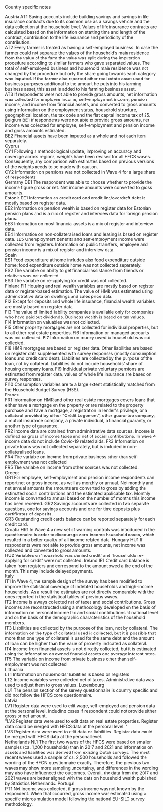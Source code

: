 Country specific notes	
    
Austria	
AT1  Saving accounts include building savings and savings in life insurance contracts due to its common use as a savings vehicle and the data collection at the household level. Values of life insurance contracts are calculated based on the information on starting time and length of the contract, contribution to the life insurance and periodicity of the contribution.	
AT2  Every farmer is treated as having a self-employed business. In case the farmer could not separate the values of the household’s main residence from the value of the farm the value was split during the imputation procedure according to similar farmers who gave separated values. The total of self-employed business and household main residence was not changed by the procedure but only the share going towards each category was imputed. If the farmer also reported other real estate asset used for business purposes additional to the amount he puts into his farming business asset, this asset is added to his farming business asset.	
AT3  If respondents were not able to provide gross amounts, net information was collected for employee income, self-employment income, pension income, and income from financial assets, and converted to gross amounts using information on the employment status, household structure, geographical location, the tax code and the flat capital income tax of 25.	
Belgium	
BE1  If respondents were not able to provide gross amounts, net income was collected for employee, self-employment and pension income and gross amounts estimated.	
BE2  Financial assets have been imputed as a whole and not each item separately.	
Cyprus	
CY1  Following a methodological update, improving on accuracy and coverage across regions, weights have been revised for all HFCS waves. Consequently, any comparison with estimates based on previous versions of the weights needs to be made with caution.	
CY2  Information on pensions was not collected in Wave 4 for a large share of respondents.	
Germany	
DE1  The respondent was able to choose whether to provide the income figure gross or net. Net income amounts were converted to gross amounts.	
Estonia	
EE1  Information on credit card and credit line/overdraft debt is mostly based on register data.	
EE2  Information on pension wealth is based on register data for Estonian pension plans and is a mix of register and interview data for foreign pension plans.	
EE3  Information on most financial assets is a mix of register and interview data.	
EE4  Information on non-collateralised loans and leasing is based on register data.	
EE5  Unemployment benefits and self-employment income were collected from registers. Information on public transfers, employee and pension income is a mix of register and interview data.	
Spain	
ES1  Food expenditure at home includes also food expenditure outside home; food expenditure outside home was not collected separately.	
ES2  The variable on ability to get financial assistance from friends or relatives was not collected.	
ES3  The variable on re-applying for credit was not collected.	
Finland	
FI1  Housing and real wealth variables are mostly based on register data or register-based estimation. The value of HMR was estimated using administrative data on dwellings and sales price data.	
FI2  Except for deposits and whole life insurance, financial wealth variables are mostly based on register data.	
FI3  The value of limited liability companies is available only for companies who have paid out dividends. Business wealth is based on tax values.	
FI4  Information on valuables was not collected.	
FI5  Other property mortgages are not collected for individual properties, but to all other real estate properties.	
FI6  Information on managed accounts was not collected.	
FI7  Information on money owed to household was not collected.	
FI8  HMR mortgages are based on register data. Other liabilities are based on register data supplemented with survey responses (mostly consumption loans and credit card debt). Liabilities are collected by the purpose of the loan, not by collateral. Liabilities do not include households' share of housing company loans.	
FI9  Individual private voluntary pensions are estimated from register data, values of whole life insurance are based on survey responses.	
FI10 Consumption variables are to a large extent statistically matched from the Household Budget Survey (HBS).	
France	
FR1  Information on HMR and other real estate mortgages covers loans that either have a mortgage on the property or are related to the property purchase and have a mortgage, a registration in lender's privilege, or a collateral provided by either "Crédit Logement", other guarantee company, a mutual insurance company, a private individual, a financial guaranty, or another type of guarantee.	
FR2  Income data are obtained from administrative data sources. Income is defined as gross of income taxes and net of social contributions. In wave 4 income data do not include Covid-19 related aids.	
FR3  Information on private loans was not collected separately, but is included in non-collateralised loans.	
FR4  The variable on income from private business other than self-employment was not collected	
FR5  The variable on income from other sources was not collected.	
Greece	
GR1  For employee, self-employment and pension income respondents can report net or gross income, as well as monthly or annual. Net monthly and net annual amounts the amounts are converted to gross by adding the estimated social contributions and the estimated applicable tax. Monthly income is converted to annual based on the number of months this income has been received.	
GR2  Savings accounts are collected in two separate questions, one for savings accounts and one for time deposits plus certificates of deposits.	
GR3  Outstanding credit cards balance can be reported separately for each credit card.	
Croatia	
HR1  In Wave 4 a new set of warning controls was introduced in the questionnaire in order to discourage zero-income household cases, which resulted in a better quality of all income related data.	
Hungary	
HU1  If respondents were not able to provide gross amounts, net income was collected and converted to gross amounts.	
HU2  Variables on 'household was denied credit' and 'households re-applying for credit' were not collected.	
Ireland	
IE1  Credit card balance is taken from registers and correspond to the amount owed a the end of the month. This may include delayed payments.	
Italy	
IT1  In Wave 4, the sample design of the survey has been modified to improve the statistical coverage of indebted households and high-income households. As a result the estimates are not directly comparable with the ones reported in the statistical tables of previous waves.	
IT2  Income is always collected net of taxes and social contributions. Gross incomes are reconstructed using a methodology developed on the basis of information on personal income tax and social contributions at national level and on the basis of the demographic characteristics of the household members.	
IT3  Liabilities are collected by the purpose of the loan, not by collateral. The information on the type of collateral used is collected, but it is possible that more than one type of collateral is used for the same debt and the amount of loan can be higher than the value of property indicated as collateral.	
IT4  Income from financial assets is not directly collected, but it is estimated using the information on owned financial assets and average interest rates.	
IT5  The variable on income from private business other than self-employment was not collected	
Lithuania	
LT1  Information on households' liabilities is based on registers	
LT2  Income variables were collected net of taxes. Administrative data was used to adjust them to gross values.	
Luxembourg	
LU1  The pension section of the survey questionnaire is country specific and did not follow the HFCS core questionnaire.	
Latvia	
LV1  Register data were used to edit wage, self-employed and pension data at the personal level, including cases if respondent could not provide either gross or net amount.	
"LV2  Register data were used to edit data on real estate properties. Register data could be merged with HFCS data at the personal level.
"	
LV3  Register data were used to edit data on liabilities. Register data could be merged with HFCS data at the personal level.	
Netherlands	
NL1  The first two waves of the HFCS were based on smaller samples (ca. 1,200 households) than in 2017 and 2021 and information on assets and liabilities was derived from existing Dutch surveys. The most recent waves used a sample of ca. 2,500 households and followed the wording of the HFCN questionnaire exactly. Therefore, the previous two waves may show more sampling uncertainty, and differences in the wording may also have influenced the outcomes. Overall, the data from the 2017 and 2021 waves are better aligned with the data on household wealth published by Statistics Netherlands.	
Portugal	
PT1  Net income was collected, if gross income was not known by the respondent. When that occurred, gross income was estimated using a specific microsimulation model following the national EU-SILC survey methodology.	
    
    
    
    
    
    
    
    
    
    
    
    
    
    
    
    

